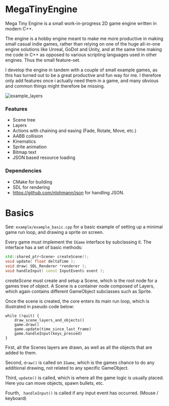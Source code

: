 # MegaTinyEngine

Mega Tiny Engine is a small work-in-progress 2D game engine written in modern C++. 

The engine is a hobby engine meant to make me more productive in making small casual indie games, rather than relying on one of the huge all-in-one engine solutions like Unreal, GoDot and Unity, and at the same time making me code in C++ as opposed to various scripting languages used in other engines. Thus the small feature-set.

I develop the engine in tandem with a couple of small example games, as this has turned out to be a great productive and fun way for me. I therefore only add features once i actually need them in a game, and many obvious and common things might therefore be missing.

![example_layers](https://user-images.githubusercontent.com/6302832/203104411-4bf35be4-7102-4a5f-a5e7-666999684798.gif)

### Features

- Scene tree
- Layers
- Actions with chaining and easing (Fade, Rotate, Move, etc.)
- AABB collision
- Kinematics
- Sprite animation
- Bitmap text
- JSON based resource loading

### Dependencies

- CMake for building
- SDL for rendering
- https://github.com/nlohmann/json for handling JSON.

# Basics

See: `example/example_basic.cpp` for a basic example of setting up a minimal game run loop, and drawing a sprite on screen.

Every game must implement the `IGame` interface by subclassing it. The interface has a set of basic methods:

```cpp
std::shared_ptr<Scene> createScene();
void update( float deltaTime );
void draw( SDL_Renderer *renderer );
void handleInput( const InputEvent& event );
```

*createScene* must create and setup a Scene, which is the root node for a games tree of object. A Scene is a container node composed of Layers, which again contains different GameObject subclasses such as Sprite.

Once the scene is created, the core enters its main run loop, which is illustrated in pseudo code below:

```
while (!quit) {
    draw_scene_layers_and_objects()
    game.draw()
    game.update(time_since_last_frame)
    game.handleInput(keys_pressed)
}
```

First, all the Scenes layers are drawn, as well as all the objects that are added to them.

Second, `draw()` is called on `IGame`, which is the games chance to do any additional drawing, not related to any specific GameObject.

Third, `update()` is called, which is where all the game logic is usually placed. Here you can move objects, spawn bullets, etc.

Fourth, ` handleInput()` is called if any input event has occurred. (Mouse / keyboard)
